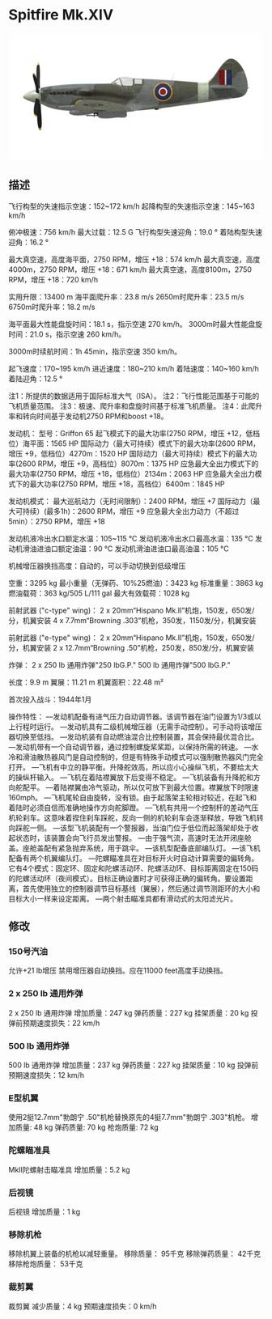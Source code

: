# Spitfire Mk.XIV

![spitfiremkxiv](../images/spitfiremkxiv.png)

## 描述

飞行构型的失速指示空速：152~172 km/h
起降构型的失速指示空速：145~163 km/h

俯冲极速：756 km/h
最大过载：12.5 G
飞行构型失速迎角：19.0 °
着陆构型失速迎角：16.2 °

最大真空速，高度海平面，2750 RPM，增压 +18：574 km/h
最大真空速，高度4000m，2750 RPM，增压 +18：671 km/h
最大真空速，高度8100m，2750 RPM，增压 +18：720 km/h

实用升限：13400 m
海平面爬升率：23.8 m/s
2650m时爬升率：23.5 m/s
6750m时爬升率：18.2 m/s

海平面最大性能盘旋时间：18.1 s，指示空速 270 km/h。
3000m时最大性能盘旋时间：21.0 s，指示空速 260 km/h。

3000m时续航时间：1h 45min，指示空速 350 km/h。

起飞速度：170~195 km/h
进近速度：180~210 km/h
着陆速度：140~160 km/h
着陆迎角：12.5 °

注1：所提供的数据适用于国际标准大气（ISA）。
注2：飞行性能范围基于可能的飞机质量范围。
注3：极速、爬升率和盘旋时间基于标准飞机质量。
注4：此爬升率和转向时间基于发动机2750 RPM和boost +18。

发动机：
型号：Griffon 65
起飞模式下的最大功率(2750 RPM，增压 +12，低档位）海平面：1565 HP
国际动力（最大可持续）模式下的最大功率(2600 RPM，增压 +9，低档位）4270m：1520 HP
国际动力（最大可持续）模式下的最大功率(2600 RPM，增压 +9，高档位）8070m：1375 HP
应急最大全出力模式下的最大功率(2750 RPM，增压 +18，低档位）2134m：2063 HP
应急最大全出力模式下的最大功率(2750 RPM，增压 +18，高档位）6400m：1845 HP

发动机模式：
最大巡航动力（无时间限制）：2400 RPM，增压 +7
国际动力（最大可持续）(最多1h)：2600 RPM，增压 +9
应急最大全出力动力（不超过5min）：2750 RPM，增压 +18

发动机液冷出水口额定水温：105~115 °C
发动机液冷出水口最高水温：135 °C
发动机滑油进油口额定油温：90 °C
发动机滑油进油口最高油温：105 °C

机械增压器换挡高度：自动的，可以手动切换到低级增压

空重：3295 kg
最小重量（无弹药、10%25燃油）：3423 kg
标准重量：3863 kg
燃油载荷：363 kg/505 L/111 gal
最大有效载荷：1028 kg

前射武器 ("c-type" wing)：
2 x 20mm“Hispano Mk.II”机炮，150发，650发/分，机翼安装
4 x 7.7mm“Browning .303”机枪，350发，1150发/分，机翼安装

前射武器 ("e-type" wing)：
2 x 20mm“Hispano Mk.II”机炮，150发，650发/分，机翼安装
2 x 12.7mm“Browning .50”机枪，250发，850发/分，机翼安装

炸弹：
2 x 250 lb 通用炸弹"250 lbG.P."
500 lb 通用炸弹"500 lbG.P."

长度：9.9 m
翼展：11.21 m
机翼面积：22.48 m²

首次投入战斗：1944年1月

操作特性：
—发动机配备有进气压力自动调节器。该调节器在油门设置为1/3或以上行程时运行。
—发动机具有二级机械增压器（无需手动控制）。可手动将该增压器切换至低挡。
—发动机装有自动燃油混合比控制装置，其会保持最优混合比。
—发动机带有一个自动调节器，通过控制螺旋桨桨距，以保持所需的转速。
—水冷和滑油散热器风门是自动控制的，但是有特殊手动模式可以强制散热器风门完全打开。
—飞机有中立的静平衡。升降舵效高，所以应小心操纵飞机，不要给太大的操纵杆输入。
—飞机在着陆襟翼放下后变得不稳定。
—飞机装备有升降舵和方向舵配平。
—着陆襟翼由冷气驱动，所以仅可放下到最大位置。襟翼放下时限速160mph。
—飞机尾轮自由旋转，没有锁。由于起落架主轮相对较近，在起飞和着陆时必须自信而准确地操作方向舵脚蹬。
—飞机有共用一个控制杆的差动气压机轮刹车。这意味着捏住刹车踩舵，反向一侧的机轮刹车会逐渐释放，导致飞机转向踩舵一侧。
—该型飞机装配有一个警报器，当油门位于低位而起落架却处于收起状态时，该装置会向飞行员发出警报。
—由于强气流，高速时无法开闭座舱盖。座舱盖配有紧急抛弃系统，用于跳伞。
—该机型配备底部编队灯。
—该飞机配备有两个机翼编队灯。
—陀螺瞄准具在对目标开火时自动计算需要的偏转角。它有4个模式：固定环、固定和陀螺活动环、陀螺活动环、目标距离固定在150码的陀螺活动环（夜间模式）。目标正确设置时才可获得正确的偏转角。要设置距离，首先使用独立的控制器调节目标基线（翼展），然后通过调节测距环的大小和目标大小一样来设定距离。
—两个射击瞄准具都有滑动式的太阳滤光片。

## 修改


### 150号汽油

允许+21 lb增压
禁用增压器自动换挡。应在11000 feet高度手动换挡。


### 2 x 250 lb 通用炸弹

2 x 250 lb 通用炸弹
增加质量：247 kg
弹药质量：227 kg
挂架质量：20 kg
投弹前预期速度损失：22 km/h


### 500 lb 通用炸弹

500 lb 通用炸弹
增加质量：237 kg
弹药质量：227 kg
挂架质量：10 kg
投弹前预期速度损失：12 km/h


### E型机翼

使用2挺12.7mm"勃朗宁 .50"机枪替换原先的4挺7.7mm"勃朗宁 .303"机枪。
增加质量: 48 kg
弹药质量: 70 kg
枪炮质量: 72 kg


### 陀螺瞄准具

MkII陀螺射击瞄准具
增加质量：5.2 kg


### 后视镜

后视镜
增加质量：1 kg


### 移除机枪

移除机翼上装备的机枪以减轻重量。
移除质量： 95千克
移除弹药质量： 42千克
移除枪炮质量： 53千克 


### 裁剪翼

裁剪翼
减少质量：4 kg
预期速度损失：0 km/h
